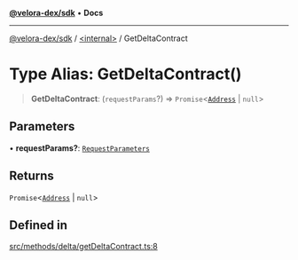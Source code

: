 [**@velora-dex/sdk**](../../README.md) • **Docs**

***

[@velora-dex/sdk](../../globals.md) / [\<internal\>](../README.md) / GetDeltaContract

# Type Alias: GetDeltaContract()

> **GetDeltaContract**: (`requestParams`?) => `Promise`\<[`Address`](../../type-aliases/Address.md) \| `null`\>

## Parameters

• **requestParams?**: [`RequestParameters`](RequestParameters.md)

## Returns

`Promise`\<[`Address`](../../type-aliases/Address.md) \| `null`\>

## Defined in

[src/methods/delta/getDeltaContract.ts:8](https://github.com/paraswap/paraswap-sdk/blob/master/src/methods/delta/getDeltaContract.ts#L8)
